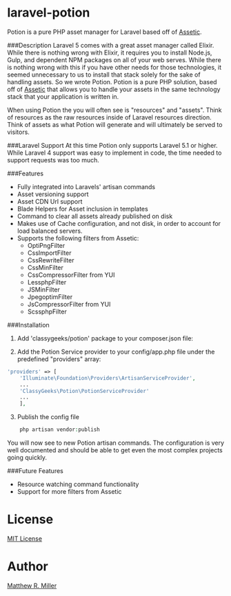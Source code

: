 laravel-potion
===============
Potion is a pure PHP asset manager for Laravel based off of [Assetic](https://github.com/kriswallsmith/assetic).

###Description
Laravel 5 comes with a great asset manager called Elixir. While there is nothing wrong with Elixir, it requires you to install Node.js, Gulp, and dependent NPM packages on all of your web serves. While there is nothing wrong with this if you have other needs for those technologies, it seemed unnecessary to us to install that stack solely for the sake of handling assets. So we wrote Potion. Potion is a pure PHP solution, based off of [Assetic](https://github.com/kriswallsmith/assetic) that allows you to handle your assets in the same technology stack that your application is written in.

When using Potion the you will often see is "resources" and "assets". Think of resources as the raw resources inside of Laravel resources direction. Think of assets as what Potion will generate and will ultimately be served to visitors.

###Laravel Support
At this time Potion only supports Laravel 5.1 or higher. While Laravel 4 support was easy to implement in code, the time needed to support requests was too much.

###Features
 - Fully integrated into Laravels' artisan commands
 - Asset versioning support
 - Asset CDN Url support
 - Blade Helpers for Asset inclusion in templates
 - Command to clear all assets already published on disk
 - Makes use of Cache configuration, and not disk, in order to account for load balanced servers.
 - Supports the following filters from Assetic:
	 - OptiPngFilter
	 - CssImportFilter
 	 - CssRewriteFilter
	 - CssMinFilter
 	 - CssCompressorFilter from YUI
 	 - LessphpFilter
 	 - JSMinFilter
	 - JpegoptimFilter
 	 - JsCompressorFilter from YUI
 	 - ScssphpFilter
 
###Installation
1) Add 'classygeeks/potion' package to your composer.json file:

2) Add the Potion Service provider to your config/app.php file under the predefined "providers" array:
```php
'providers' => [
	'Illuminate\Foundation\Providers\ArtisanServiceProvider',
	...
	'ClassyGeeks\Potion\PotionServiceProvider'
	...
	],
```

3) Publish the config file
```php
	php artisan vendor:publish
```

You will now see to new Potion artisan commands. The configuration is very well documented and should be able to get even the most complex projects going quickly.

###Future Features
- Resource watching command functionality
- Support for more filters from Assetic

# License
[MIT License](LICENSE)

# Author
[Matthew R. Miller](https://github.com/mattrmiller)
